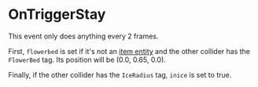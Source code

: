# OnTriggerStay
This event only does anything every 2 frames.

First, `flowerbed` is set if it's not an [item entity](../../Item%20entity.md) and the other collider has the `FlowerBed` tag. Its position will be (0.0, 0.65, 0.0).

Finally, if the other collider has the `IceRadius` tag, `inice` is set to true.
